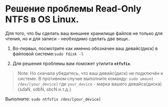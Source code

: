 # Решение проблемы Read-Only NTFS в OS Linux.
Для того, что бы сделать ваш внешнее хранилище файлов не только для чтения, но и для записи - необходимо сделать две вещи..


1. Во-первых, посмотрите как именно обозначен ваш девайс(диск) в файловой системе:`sudo fdisk -l`

2. Для решения проблемы вам поможет утилита **`ntfsfix`**.
> Note: Но сначала убедитесь, что ваш девайс(диск) не подключён к системе. В противном случае выполните команду:
> `sudo umount /dev/[your_device]`
> где `your_device` - марка вашего девайса(диска) {sdaN, sdbN, sbcN и.т.д.}

Выполните: `sudo ntfsfix /dev/[your_device]`